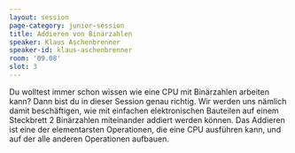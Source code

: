 ```yaml
---
layout: session
page-category: junior-session
title: Addieren von Binärzahlen
speaker: Klaus Aschenbrenner
speaker-id: klaus-aschenbrenner
room: '09.08'
slot: 3
---
```


Du wolltest immer schon wissen wie eine CPU mit Binärzahlen arbeiten kann? Dann bist du in dieser Session genau richtig. Wir werden uns nämlich damit beschäftigen, wie mit einfachen elektronischen Bauteilen auf einem Steckbrett 2 Binärzahlen miteinander addiert werden können. Das Addieren ist eine der elementarsten Operationen, die eine CPU ausführen kann, und auf der alle anderen Operationen aufbauen.